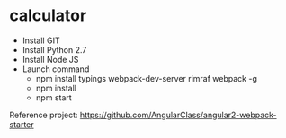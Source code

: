 # calculator

* Install GIT
* Install Python 2.7
* Install Node JS
* Launch command
  * npm install typings webpack-dev-server rimraf webpack -g
  * npm install
  * npm start

Reference project: https://github.com/AngularClass/angular2-webpack-starter
